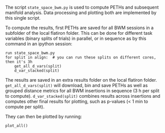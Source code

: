 The script ```state_space_bwm.py``` is used to compute PETHs and subsequent manifold analysis. 
Data processing and plotting both are implemented by this single script.

To compute the results, first PETHs are saved for all BWM sessions in a subfolder of the local flatiron folder.
This can be done for different task variables (binary splits of trials) in parallel, or in sequence as by this command in an ipython session:

```python:
run state_space_bwm.py
for split in align:  # you can run these splits on different cores, then it's 3h 
    get_all_d_vars(split)
    d_var_stacked(split)
```

The results are saved in an extra results folder on the local flatiron folder. ```get_all_d_vars(split)``` will download, bin and save PETHs as well as grouped distance metrics for all BWM insertions in sequence (3 h per split to compute). ```d_var_stacked(split)``` combines results across insertions and computes other final results for plotting, such as p-values (< 1 min to compute per split).  

They can then be plotted by running:

```python:
plot_all()
```
